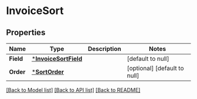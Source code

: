 # InvoiceSort

## Properties

 Name      | Type                                         | Description | Notes                        
-----------|----------------------------------------------|-------------|------------------------------
 **Field** | [***InvoiceSortField**](InvoiceSortField.md) |             | [default to null]            
 **Order** | [***SortOrder**](SortOrder.md)               |             | [optional] [default to null] 

[[Back to Model list]](../README.md#documentation-for-models) [[Back to API list]](../README.md#documentation-for-api-endpoints) [[Back to README]](../README.md)

